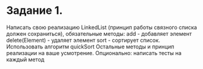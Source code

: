 # Задание 1.
Написать свою реализацию LinkedList (принцип работы связного списка должен сохраниться), обязательные методы:
add - добавляет элемент
delete(Element) - удаляет элемент
sort - сортирует список. Использовать алгоритм quickSort
Остальные методы и принцип реализации на ваше усмотрение.
Опционально: написать тесты на каждый метод